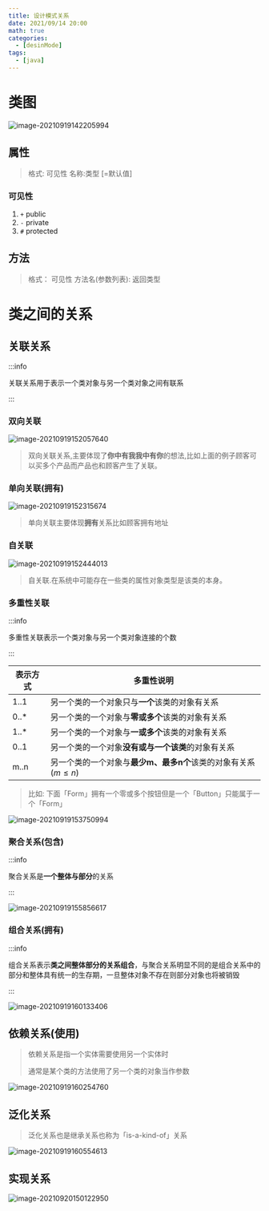 ```yaml
---
title: 设计模式关系
date: 2021/09/14 20:00
math: true
categories:
  - [desinMode]
tags:
  - [java]
---
```


# 类图

![image-20210919142205994](https://cdn.jsdelivr.net/gh/xiaou66/picture@master/image/1632032596336image-20210919142205994.png)

## 属性

> 格式: 可见性 名称:类型 [=默认值]

### 可见性

1. `+` public
2. `-` private
3. `#` protected

## 方法

> 格式： 可见性 方法名(参数列表): 返回类型

# 类之间的关系

## 关联关系

:::info

关联关系用于表示一个类对象与另一个类对象之间有联系

:::

### 双向关联

![image-20210919152057640](https://cdn.jsdelivr.net/gh/xiaou66/picture@master/image/1632036319639image-20210919152057640.png)

> 双向关联关系,主要体现了**你中有我我中有你**的想法,比如上面的例子顾客可以买多个产品而产品也和顾客产生了关联。

### 单向关联(拥有)

![image-20210919152315674](https://cdn.jsdelivr.net/gh/xiaou66/picture@master/image/1632036314180image-20210919152315674.png)

> 单向关联主要体现**拥有**关系比如顾客拥有地址

### 自关联

![image-20210919152444013](https://cdn.jsdelivr.net/gh/xiaou66/picture@master/image/1632036308892image-20210919152444013.png)

> 自关联.在系统中可能存在一些类的属性对象类型是该类的本身。

### 多重性关联

:::info

多重性关联表示一个类对象与另一个类对象连接的个数

:::

| 表示方式 | 多重性说明                                                   |
| -------- | ------------------------------------------------------------ |
| 1..1     | 另一个类的一个对象只与**一个**该类的对象有关系               |
| 0..*     | 另一个类的一个对象与**零或多个**该类的对象有关系             |
| 1..*     | 另一个类的一个对象与**一或多个**该类的对象有关系             |
| 0..1     | 另一个类的一个对象**没有或与一个该类**的对象有关系           |
| m..n     | 另一个类的一个对象与**最少m、最多n个**该类的对象有关系($m\le n$) |

> 比如: 下面「Form」拥有一个零或多个按钮但是一个「Button」只能属于一个「Form」

![image-20210919153750994](https://cdn.jsdelivr.net/gh/xiaou66/picture@master/image/1632037093047image-20210919153750994.png)

### 聚合关系(包含)

:::info

聚合关系是**一个整体与部分**的关系

:::

![image-20210919155856617](https://cdn.jsdelivr.net/gh/xiaou66/picture@master/image/1632038338566image-20210919155856617.png)

### 组合关系(拥有)

:::info

组合关系表示**类之间整体部分的关系组合**，与聚合关系明显不同的是组合关系中的部分和整体具有统一的生存期，一旦整体对象不存在则部分对象也将被销毁

:::

![image-20210919160133406](https://cdn.jsdelivr.net/gh/xiaou66/picture@master/image/1632038495488image-20210919160133406.png)

## 依赖关系(使用)

> 依赖关系是指一个实体需要使用另一个实体时
>
> 通常是某个类的方法使用了另一个类的对象当作参数

![image-20210919160254760](https://cdn.jsdelivr.net/gh/xiaou66/picture@master/image/1632038576543image-20210919160254760.png)

## 泛化关系

> 泛化关系也是继承关系也称为「is-a-kind-of」关系

![image-20210919160554613](https://cdn.jsdelivr.net/gh/xiaou66/picture@master/image/1632038756938image-20210919160554613.png)

## 实现关系

![image-20210920150122950](https://cdn.jsdelivr.net/gh/xiaou66/picture@master/image/1632121285830image-20210920150122950.png)
